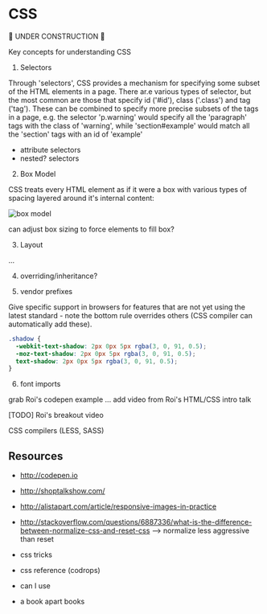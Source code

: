 CSS
====

:construction: UNDER CONSTRUCTION :construction:

Key concepts for understanding CSS

1) Selectors

Through 'selectors', CSS provides a mechanism for specifying some subset of the HTML elements in a page.  There ar.e various types of selector, but the most common are those that specify id ('#id'), class ('.class') and tag ('tag').  These can be combined to specify more precise subsets of the tags in a page, e.g. the selector 'p.warning' would specify all the 'paragraph' tags with the class of 'warning', while 'section#example' would match all the 'section' tags with an id of 'example'

* attribute selectors
* nested? selectors

2) Box Model

CSS treats every HTML element as if it were a box with various types of spacing layered around it's internal content:

![box model](http://www.codeproject.com/KB/HTML/567385/boxmodel-image.png)

can adjust box sizing to force elements to fill box?

3) Layout

...

4) overriding/inheritance?

5) vendor prefixes

Give specific support in browsers for features that are not yet using the latest standard - note the bottom rule overrides others (CSS compiler can automatically add these).

```css
.shadow {
  -webkit-text-shadow: 2px 0px 5px rgba(3, 0, 91, 0.5);
  -moz-text-shadow: 2px 0px 5px rgba(3, 0, 91, 0.5);
  text-shadow: 2px 0px 5px rgba(3, 0, 91, 0.5);
}
```

6) font imports

grab Roi's codepen example ... add video from Roi's HTML/CSS intro talk

[TODO] Roi's breakout video

CSS compilers (LESS, SASS)

Resources
--------

* http://codepen.io
* http://shoptalkshow.com/
* http://alistapart.com/article/responsive-images-in-practice
* http://stackoverflow.com/questions/6887336/what-is-the-difference-between-normalize-css-and-reset-css --> normalize less aggressive than reset

* css tricks
* css reference (codrops)
* can I use
* a book apart books
